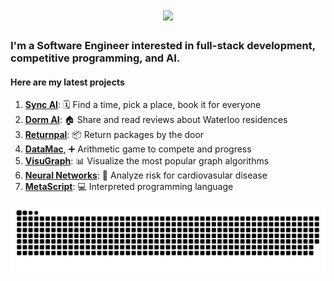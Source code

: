 <h1 align="center">
    <img src="https://readme-typing-svg.herokuapp.com/?font=Righteous&size=35&center=true&vCenter=true&width=500&height=70&duration=4000&lines=Good+Morning!+☕;+I'm+Geoffrey!;" />
</h1>

<h3> 
    I'm a Software Engineer interested in full-stack development, competitive programming, and AI.
</h3>
<h4>
Here are my latest projects
</h4>


1. **[Sync AI](https://github.com/LGeoff31/Sync-AI)**:               🗓️ Find a time, pick a place, book it for everyone
2. **[Dorm AI](https://github.com/LGeoff31/uwdorm)**:               🏠 Share and read reviews about Waterloo residences
3. **[Returnpal](https://github.com/LGeoff31/returnPal)**:        📦 Return packages by the door
4. **[DataMac](https://github.com/LGeoff31/DataMac)**, ➕ Arithmetic game to compete and progress
5. **[VisuGraph](https://github.com/LGeoff31/Graphs)**:          📊 Visualize the most popular graph algorithms
6. **[Neural Networks](https://github.com/LGeoff31/neural-network)**:      🤖 Analyze risk for cardiovasular disease
7. **[MetaScript](https://github.com/LGeoff31/MetaScript)**:      💻 Interpreted programming language

<img alt="snake eating my contributions" src="https://raw.githubusercontent.com/lgeoff31/lgeoff31/output/github-contribution-grid-snake.svg" />
